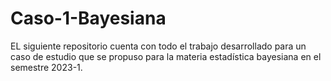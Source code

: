 # Caso-1-Bayesiana

EL siguiente repositorio cuenta con todo el trabajo desarrollado para un caso de estudio que se propuso para la materia estadística bayesiana en el semestre 2023-1.
